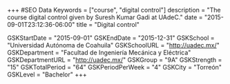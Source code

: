 +++
#SEO Data
Keywords = ["course", "digital control"]
description = "The course digital control given by Suresh Kumar Gadi at UAdeC."
date = "2015-09-01T23:12:36-06:00"
title = "Digital control"

GSKStartDate = "2015-09-01"
GSKEndDate = "2015-12-31"
GSKSchool = "Universidad Autónoma de Coahuila"
GSKSchoolURL = "http://uadec.mx/"
GSKDepartment = "Facultad de Ingeniería Mecánica y Eléctrica"
GSKDepartmentURL = "http://uadec.mx/"
GSKGroup = "9A"
GSKStrength = "15"
GSKTotalPeriod = "64"
GSKPeriodPerWeek = "4"
GSKCity = "Torreón"
GSKLevel = "Bachelor"
+++